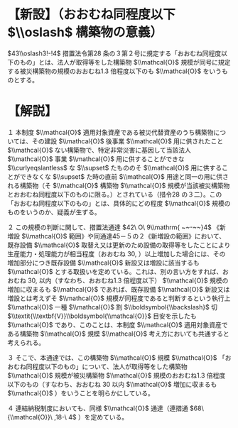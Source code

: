 # 【新設】（おおむね同程度以下 $\\oslash$ 構築物の意義）

$43\\oslash3!-!4$ 措置法令第28 条の３第２号に規定する「おおむね同程度以下のもの」とは、法人が取得等をした構築物 $\\mathcal{O}$ 規模が同号に規定する被災構築物の規模のおおむね1.3 倍程度以下のも $\\mathcal{O}$ をいうものとする。

# 【解説】

１ 本制度 $\\mathcal{O}$ 適用対象資産である被災代替資産のうち構築物については、その建設 $\\mathcal{O}$ 後事業 $\\mathcal{O}$ 用に供されたこと $\\mathcal{O}$ ない構築物で、特定非常災害に基因して当該法人 $\\mathcal{O}$ 事業 $\\mathcal{O}$ 用に供することができな $\\curlyeqslantless$ な $\\supset$ たもののそ $\\mathcal{O}$ 用に供することができなくな $\\supset$ た時の直前 $\\mathcal{O}$ 用途と同一の用に供される構築物（そ $\\mathcal{O}$ 構築物 $\\mathcal{O}$ 規模が当該被災構築物とおおむね同程度以下のものに限る。）とされている（措令28 の３二）。この「おおむね同程度以下のもの」とは、具体的にどの程度 $\\mathcal{O}$ 規模のものをいうのか、疑義が生ずる。

２ この規模の判断に関して、措置法通達 $42\ O\ 9\\mathrm{ ~~-~~}4$ 《新増設 $\\mathcal{O}$ 範囲》や同通達45－５の２《新増設の範囲》において、既存設備 $\\mathcal{O}$ 取替え又は更新のため設備の取得等をしたことにより生産能力・処理能力が相当程度（おおむね $30,%$ ）以上増加した場合には、その増加部分につき既存設備 $\\mathcal{O}$ 新設又は増設に該当するも $\\mathcal{O}$ とする取扱いを定めている。これは、別の言い方をすれば、おおむね $30,%$ 以内（すなわち、おおむね1.3 倍程度以下） $\\mathcal{O}$ 規模の増加に収まるも $\\mathcal{O}$ であれば、既存設備 $\\mathcal{O}$ 新設又は増設とは考えずそ $\\mathcal{O}$ 規模が同程度であると判断するという執行上 $\\mathcal{O}$ 一種 $\\mathcal{O}$ 割 $\\boldsymbol{\\backslash}$ 切 $\\textit{\\textbf{V}}\\boldsymbol{\\mathcal{O}}$ 目安を示したも $\\mathcal{O}$ であり、このことは、本制度 $\\mathcal{O}$ 適用対象資産である構築物 $\\mathcal{O}$ 規模 $\\mathcal{O}$ 考え方においても共通すると考えられる。

３ そこで、本通達では、この構築物 $\\mathcal{O}$ 規模 $\\mathcal{O}$ 「おおむね同程度以下のもの」について、法人が取得等をした構築物 $\\mathcal{O}$ 規模が被災構築物 $\\mathcal{O}$ 規模のおおむね1.3 倍程度以下のもの（すなわち、おおむね $30%$ 以内 $\\mathcal{O}$ 増加に収まるも $\\mathcal{O}$ ）をいうことを明らかにしている。

４ 連結納税制度においても、同様 $\\mathcal{O}$ 通達（連措通 $68\ {\\mathcal{O}}\ ,18-\ 4$ ）を定めている。